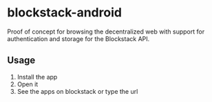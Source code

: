 # blockstack-android

Proof of concept for browsing the decentralized web with support for authentication and storage for the Blockstack API.

## Usage
1. Install the app
1. Open it
1. See the apps on blockstack or type the url
